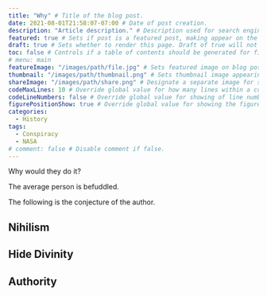 ```yaml
---
title: "Why" # Title of the blog post.
date: 2021-08-01T21:58:07-07:00 # Date of post creation.
description: "Article description." # Description used for search engine.
featured: true # Sets if post is a featured post, making appear on the home page side bar.
draft: true # Sets whether to render this page. Draft of true will not be rendered.
toc: false # Controls if a table of contents should be generated for first-level links automatically.
# menu: main
featureImage: "/images/path/file.jpg" # Sets featured image on blog post.
thumbnail: "/images/path/thumbnail.png" # Sets thumbnail image appearing inside card on homepage.
shareImage: "/images/path/share.png" # Designate a separate image for social media sharing.
codeMaxLines: 10 # Override global value for how many lines within a code block before auto-collapsing.
codeLineNumbers: false # Override global value for showing of line numbers within code block.
figurePositionShow: true # Override global value for showing the figure label.
categories:
  - History
tags:
  - Conspiracy
  - NASA
# comment: false # Disable comment if false.
---
```


Why would they do it?

The average person is befuddled.

The following is the conjecture of the author.

## Nihilism

## Hide Divinity

## Authority

